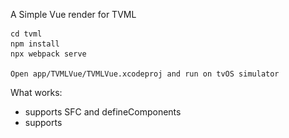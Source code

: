 A Simple Vue render for TVML

```shell
cd tvml
npm install
npx webpack serve

Open app/TVMLVue/TVMLVue.xcodeproj and run on tvOS simulator
```

What works:

+ supports SFC and defineComponents
+ supports <style>
+ supports TVML events

What not works:
seperate CSS file not work

screenshots:
```javascript
<template>
    <alertTemplate>
      <title :style="'color: red;'">Hello World!</title>
      <description>Welcom to tvOS, num: {{num}}</description>
      <text v-bind:class="{color: true}">hello</text>
      <button @select="handleClick">
        <text>Add {{text}}</text>
      </button>
    </alertTemplate>
</template>

<script>
import { createApp, defineComponent, ref, reactive, inject } from '../lib/VueRender'

const Test = defineComponent({
  setup() {
    const num = ref(0);
    const text = ref("1")
    const handleClick = () => {
      num.value++;
    };
    const handleHoldClick = () => {
      num.value += 10;
    };
    return {
      num,
      text,
      handleClick,
      handleHoldClick,
    };
  }
});

export default Test;

export function showTest() {
  const { app, doc } = createApp(Test);
  app.mountDoc();
  navigationDocument.pushDocument(doc)
}
</script>
<style>
.color {
    color: rgba(255, 0, 0, 0.8);
}
</style>
```

![](./resources/vue-screenshot.png)

![](./resources/debug.png)
